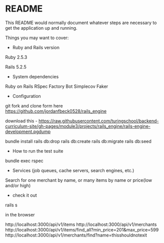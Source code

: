 # README

This README would normally document whatever steps are necessary to get the
application up and running.

Things you may want to cover:

- Ruby and Rails version 

Ruby 2.5.3

Rails 5.2.5

- System dependencies

Ruby on Rails
RSpec
Factory Bot
Simplecov
Faker

- Configuration

git fork and clone form here https://github.com/jordanfbeck0528/rails_engine

download this - https://raw.githubusercontent.com/turingschool/backend-curriculum-site/gh-pages/module3/projects/rails_engine/rails-engine-development.pgdump

bundle install
rails db:drop
rails db:create
rails db:migrate
rails db:seed

- How to run the test suite

bundle exec rspec

- Services (job queues, cache servers, search engines, etc.)

Search for one merchant by name, or many items by name or price(low and/or high)

- check it out

rails s

in the browser

http://localhost:3000/api/v1/items
http://localhost:3000/api/v1/merchants
http://localhost:3000/api/v1/items/find_all?min_price=201&max_price=599
http://localhost:3000/api/v1/merchants/find?name=thisshouldnotexit



